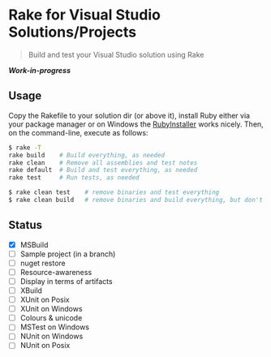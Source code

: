 Rake for Visual Studio Solutions/Projects
=========================================
> Build and test your Visual Studio solution using Rake


**_Work-in-progress_**


Usage
-----

Copy the Rakefile to your solution dir (or above it), install Ruby either via
your package manager or on Windows the
[RubyInstaller](http://rubyinstaller.org/) works nicely. Then, on the
command-line, execute as follows:

```sh
$ rake -T
rake build    # Build everything, as needed
rake clean    # Remove all assemblies and test notes
rake default  # Build and test everything, as needed
rake test     # Run tests, as needed

$ rake clean test    # remove binaries and test everything
$ rake clean build   # remove binaries and build everything, but don't test
```


Status
------

- [x] MSBuild
- [ ] Sample project (in a branch)
- [ ] nuget restore
- [ ] Resource-awareness
- [ ] Display in terms of artifacts
- [ ] XBuild
- [ ] XUnit on Posix
- [ ] XUnit on Windows
- [ ] Colours & unicode
- [ ] MSTest on Windows
- [ ] NUnit on Windows
- [ ] NUnit on Posix
